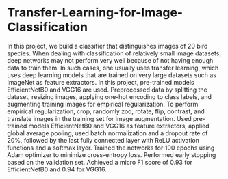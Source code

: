 # Transfer-Learning-for-Image-Classification
In this project, we build a classifier that distinguishes images of 20 bird species. When dealing with classification of relatively small image datasets, deep networks may not perform very well because of not having enough data to train them. In such cases, one usually uses transfer learning, which uses deep learning models that are trained on very large datasets such as ImageNet as feature extractors.
In this project, pre-trained models EfficientNetB0 and VGG16 are used.
Preprocessed data by splitting the dataset, resizing images, applying one-hot encoding to class labels, and augmenting training images for empirical regularization.
To perform empirical regularization, crop, randomly zoo, rotate, flip, contrast, and translate images in the training set for image augmentation.
Used pre-trained models EfficientNetB0 and VGG16 as feature extractors, applied global average pooling, used batch normalization and a dropout rate of 20%, followed by the last fully connected layer with ReLU activation functions and a softmax layer.
Trained the networks for 100 epochs using Adam optimizer to minimize cross-entropy loss. Performed early stopping based on the validation set. Achieved a micro F1 score of 0.93 for EfficientNetB0 and 0.94 for VGG16.
